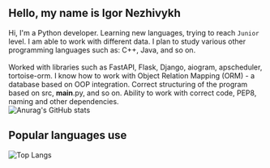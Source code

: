 ## Hello, my name is Igor Nezhivykh
Hi, I'm a Python developer. Learning new languages, trying to reach `Junior` level. I am able to work with different data. I plan to study various other programming languages ​​such as: C++, Java, and so on.<br><br>Worked with libraries such as FastAPI, Flask, Django, aiogram, apscheduler, tortoise-orm. I know how to work with Object Relation Mapping (ORM) - a database based on OOP integration. Correct structuring of the program based on src, __main__.py, and so on.
Ability to work with correct code, PEP8, naming and other dependencies.<br>
![Anurag's GitHub stats](https://github-readme-stats.vercel.app/api?username=ymoth&show_icons=true&theme=dracula)
<br>
## Popular languages use
![Top Langs](https://github-readme-stats.vercel.app/api/top-langs/?username=ymoth&layout=compact&theme=dracula)
